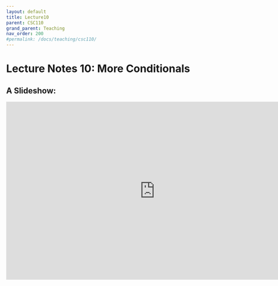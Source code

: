 ```yaml
---
layout: default
title: Lecture10
parent: CSC110
grand_parent: Teaching
nav_order: 200
#permalink: /docs/teaching/csc110/
---  
```

  

Lecture Notes 10: More Conditionals
===========================================



A Slideshow:
---------------


<iframe src="https://docs.google.com/presentation/d/e/2PACX-1vRXlzn-X2AzwJmyDKgskM3bBsI9ZcOyGQ2NmaeHZTP0R2MxVx0m4_NScLOyJjZ0pUHhIrEG7z1f5gh1/embed?start=false&loop=false&delayms=60000" frameborder="0" width="800" height="479" allowfullscreen="true" mozallowfullscreen="true" webkitallowfullscreen="true"></iframe>